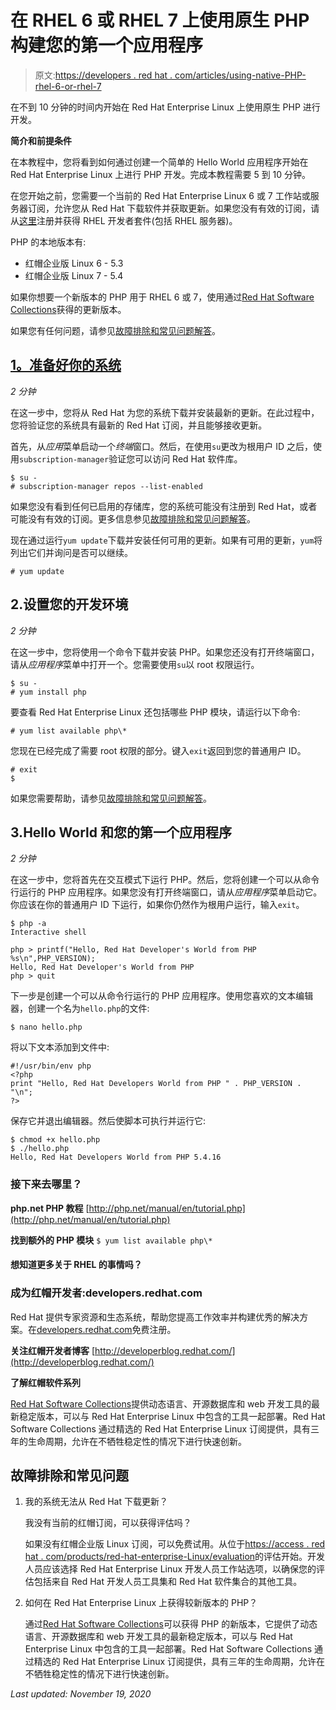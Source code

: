 # 在 RHEL 6 或 RHEL 7 上使用原生 PHP 构建您的第一个应用程序

> 原文:[https://developers . red hat . com/articles/using-native-PHP-rhel-6-or-rhel-7](https://developers.redhat.com/articles/using-native-php-rhel-6-or-rhel-7)

在不到 10 分钟的时间内开始在 Red Hat Enterprise Linux 上使用原生 PHP 进行开发。

**简介和前提条件**

在本教程中，您将看到如何通过创建一个简单的 Hello World 应用程序开始在 Red Hat Enterprise Linux 上进行 PHP 开发。完成本教程需要 5 到 10 分钟。

在您开始之前，您需要一个当前的 Red Hat Enterprise Linux 6 或 7 工作站或服务器订阅，允许您从 Red Hat 下载软件并获取更新。如果您没有有效的订阅，请从[这里](https://developers.redhat.com/downloads/)注册并获得 RHEL 开发者套件(包括 RHEL 服务器)。

PHP 的本地版本有:

*   红帽企业版 Linux 6 - 5.3
*   红帽企业版 Linux 7 - 5.4

如果你想要一个新版本的 PHP 用于 RHEL 6 或 7，使用通过[Red Hat Software Collections](https://developers.redhat.com/products/softwarecollections/overview/)获得的更新版本。

如果您有任何问题，请参见[故障排除和常见问题解答](#TroubleshootingandFAQ3)。

## [1。准备好你的系统](http://developers.redhat.com/products/rhel/get-started-rhel7-php/#Step1)

*2 分钟*

在这一步中，您将从 Red Hat 为您的系统下载并安装最新的更新。在此过程中，您将验证您的系统具有最新的 Red Hat 订阅，并且能够接收更新。

首先，从*应用*菜单启动一个*终端*窗口。然后，在使用`su`更改为根用户 ID 之后，使用`subscription-manager`验证您可以访问 Red Hat 软件库。

```
$ su -
# subscription-manager repos --list-enabled
```

如果您没有看到任何已启用的存储库，您的系统可能没有注册到 Red Hat，或者可能没有有效的订阅。更多信息参见[故障排除和常见问题解答](#TroubleshootingandFAQ3)。

现在通过运行`yum update`下载并安装任何可用的更新。如果有可用的更新，`yum`将列出它们并询问是否可以继续。

`# yum update`

## 2.设置您的开发环境

*2 分钟*

在这一步中，您将使用一个命令下载并安装 PHP。如果您还没有打开终端窗口，请从*应用程序*菜单中打开一个。您需要使用`su`以 root 权限运行。

```
$ su -
# yum install php
```

要查看 Red Hat Enterprise Linux 还包括哪些 PHP 模块，请运行以下命令:

`# yum list available php\*`

您现在已经完成了需要 root 权限的部分。键入`exit`返回到您的普通用户 ID。

```
# exit
$
```

如果您需要帮助，请参见[故障排除和常见问题解答](#TroubleshootingandFAQ3)。

## 3.Hello World 和您的第一个应用程序

*2 分钟*

在这一步中，您将首先在交互模式下运行 PHP。然后，您将创建一个可以从命令行运行的 PHP 应用程序。如果您没有打开终端窗口，请从*应用程序*菜单启动它。你应该在你的普通用户 ID 下运行，如果你仍然作为根用户运行，输入`exit`。

```
$ php -a
Interactive shell

php > printf("Hello, Red Hat Developer's World from PHP %s\n",PHP_VERSION);
Hello, Red Hat Developer's World from PHP
php > quit
```

下一步是创建一个可以从命令行运行的 PHP 应用程序。使用您喜欢的文本编辑器，创建一个名为`hello.php`的文件:

`$ nano hello.php`

将以下文本添加到文件中:

```
#!/usr/bin/env php
<?php
print "Hello, Red Hat Developers World from PHP " . PHP_VERSION . "\n";
?>
```

保存它并退出编辑器。然后使脚本可执行并运行它:

```
$ chmod +x hello.php
$ ./hello.php
Hello, Red Hat Developers World from PHP 5.4.16
```

### 接下来去哪里？

**php.net PHP 教程**
[http://php.net/manual/en/tutorial.php](http://php.net/manual/en/tutorial.php)

**找到额外的 PHP 模块**
`$ yum list available php\*`

#### 想知道更多关于 RHEL 的事情吗？

### 成为红帽开发者:developers.redhat.com

Red Hat 提供专家资源和生态系统，帮助您提高工作效率并构建优秀的解决方案。在[developers.redhat.com](http://developers.redhat.com/)免费注册。

**关注红帽开发者博客**
[http://developerblog.redhat.com/](http://developerblog.redhat.com/)

**了解红帽软件系列**

[Red Hat Software Collections](https://access.redhat.com/products/Red_Hat_Enterprise_Linux/Developer/#dev-page=5)提供动态语言、开源数据库和 web 开发工具的最新稳定版本，可以与 Red Hat Enterprise Linux 中包含的工具一起部署。Red Hat Software Collections 通过精选的 Red Hat Enterprise Linux 订阅提供，具有三年的生命周期，允许在不牺牲稳定性的情况下进行快速创新。

## 故障排除和常见问题

1.  我的系统无法从 Red Hat 下载更新？

    我没有当前的红帽订阅，可以获得评估吗？

    如果没有红帽企业版 Linux 订阅，可以免费试用。从位于[https://access . red hat . com/products/red-hat-enterprise-Linux/evaluation](https://access.redhat.com/products/red-hat-enterprise-linux/evaluation)的评估开始。开发人员应该选择 Red Hat Enterprise Linux 开发人员工作站选项，以确保您的评估包括来自 Red Hat 开发人员工具集和 Red Hat 软件集合的其他工具。

2.  如何在 Red Hat Enterprise Linux 上获得较新版本的 PHP？

    通过[Red Hat Software Collections](https://access.redhat.com/products/Red_Hat_Enterprise_Linux/Developer/#dev-page=5)可以获得 PHP 的新版本，它提供了动态语言、开源数据库和 web 开发工具的最新稳定版本，可以与 Red Hat Enterprise Linux 中包含的工具一起部署。Red Hat Software Collections 通过精选的 Red Hat Enterprise Linux 订阅提供，具有三年的生命周期，允许在不牺牲稳定性的情况下进行快速创新。

*Last updated: November 19, 2020*